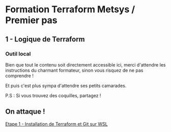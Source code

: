 # Formation Terraform Metsys / Premier pas

  

## 1 - Logique de Terraform

### Outil local

Bien que tout le contenu soit directement accessible ici, merci d'attendre les instructions du charmant formateur, sinon vous risquez de ne pas comprendre !

Et puis c'est plus sympa d'attendre ses petits camarades.

P.S : Si vous trouvez des coquilles, partagez !

## On attaque !

[Etape 1 - Installation de Terraform et Git sur WSL](https://github.com/HeuScripts/Formation/tree/main/Installation/Etape-1)